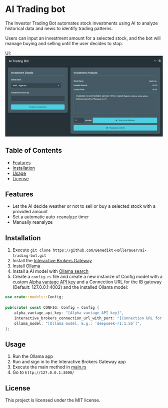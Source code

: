 # AI Trading bot

The Investor Trading Bot automates stock investments using AI to analyze historical data and news to identify trading patterns.

Users can input an investment amount for a selected stock, and the bot will manage buying and selling until the user
decides to stop.

UI:
![AI Trading Bot UI](ai-trading-bot-ui.png)

## Table of Contents

- [Features](#features)
- [Installation](#installation)
- [Usage](#usage)
- [License](#license)

## Features

- Let the AI decide weather or not to sell or buy a selected stock with a provided amount
- Set a automatic auto-reanalyze timer
- Manually reanalyze

## Installation

1. Execute ```git clone https://github.com/Benedikt-Hollerauer/ai-trading-bot.git```
2. Install the [Interactive Brokers Gateway](https://www.interactivebrokers.com/en/trading/ibgateway-stable.php)
3. Install [Ollama](https://ollama.com/)
4. Install a AI model with [Ollama search](https://ollama.com/search)
5. Create a ```config.rs``` file and create a new instanze of Config model with a custom [Alpha vantage API key](https://www.alphavantage.co/) and a Connection URL for the IB gateway (Default: 127.0.0.1:4002) and the installed Ollama model:

```rust
use crate::models::Config;

pub(crate) const CONFIG: Config = Config {
    alpha_vantage_api_key: "[Alpha vantage API key]",
    interactive_brokers_connection_url_with_port: "[Connection URL for the IB gateway (Default: 127.0.0.1:4002)]",
    ollama_model: "[Ollama model. E.g.: 'deepseek-r1:1.5b']",
};
```

## Usage

1. Run the Ollama app
2. Run and sign in to the Interactive Brokers Gateway app
3. Execute the main method in [main.rs](src/main.rs?plain=L62)
4. Go to ```http://127.0.0.1:3000/```

## License

This project is licensed under the MIT license.